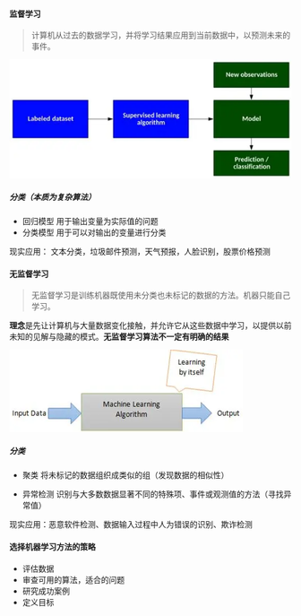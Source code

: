 #### 监督学习
> 计算机从过去的数据学习，并将学习结果应用到当前数据中，以预测未来的事件。

![alt text](image-38.png)

##### 分类（本质为复杂算法）
- 回归模型
用于输出变量为实际值的问题
- 分类模型
用于可以对输出的变量进行分类


现实应用：
文本分类，垃圾邮件预测，天气预报，人脸识别，股票价格预测


#### 无监督学习
> 无监督学习是训练机器既使用未分类也未标记的数据的方法。机器只能自己学习。

**理念**是先让计算机与大量数据变化接触，并允许它从这些数据中学习，以提供以前未知的见解与隐藏的模式。**无监督学习算法不一定有明确的结果**

![alt text](image-39.png)

##### 分类
- 聚类
将未标记的数据组织成类似的组（发现数据的相似性）

- 异常检测
识别与大多数数据显著不同的特殊项、事件或观测值的方法（寻找异常值）

现实应用：恶意软件检测、数据输入过程中人为错误的识别、欺诈检测

#### 选择机器学习方法的策略
- 评估数据
- 审查可用的算法，适合的问题
- 研究成功案例
- 定义目标